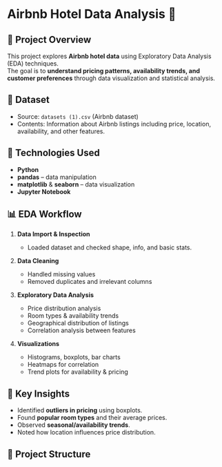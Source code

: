 # Airbnb Hotel Data Analysis 🏨

## 📌 Project Overview
This project explores **Airbnb hotel data** using Exploratory Data Analysis (EDA) techniques.  
The goal is to **understand pricing patterns, availability trends, and customer preferences** through data visualization and statistical analysis.  

## 📂 Dataset
- Source: `datasets (1).csv` (Airbnb dataset)  
- Contents: Information about Airbnb listings including price, location, availability, and other features.  

## 🔧 Technologies Used
- **Python**
- **pandas** – data manipulation  
- **matplotlib** & **seaborn** – data visualization  
- **Jupyter Notebook**  

## 📊 EDA Workflow
1. **Data Import & Inspection**  
   - Loaded dataset and checked shape, info, and basic stats.  

2. **Data Cleaning**  
   - Handled missing values  
   - Removed duplicates and irrelevant columns  

3. **Exploratory Data Analysis**  
   - Price distribution analysis  
   - Room types & availability trends  
   - Geographical distribution of listings  
   - Correlation analysis between features  

4. **Visualizations**  
   - Histograms, boxplots, bar charts  
   - Heatmaps for correlation  
   - Trend plots for availability & pricing  

## 🚀 Key Insights
- Identified **outliers in pricing** using boxplots.  
- Found **popular room types** and their average prices.  
- Observed **seasonal/availability trends**.  
- Noted how location influences price distribution.  

## 📁 Project Structure
